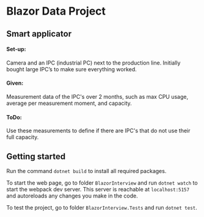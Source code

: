 # Blazor Data Project

## Smart applicator 
#### Set-up: 
Camera and an IPC (industrial PC) next to the production line.
Initially bought large IPC’s to make sure everything worked. 
#### Given: 
Measurement data of the IPC's over 2 months, such as max CPU usage, average per measurement moment, and capacity. 
#### ToDo: 
Use these measurements to define if there are IPC's that do not use their full capacity.

## Getting started
Run the command `dotnet build` to install all required packages.

To start the web page, go to folder `BlazorInterview` and run `dotnet watch` to start the webpack dev server. This server is reachable at `localhost:5157`
and autoreloads any changes you make in the code.

To test the project, go to folder `BlazorInterview.Tests` and run `dotnet test`. 
